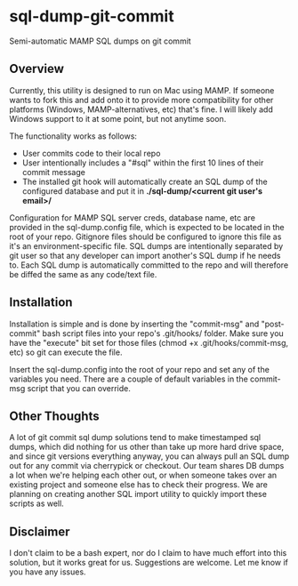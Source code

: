 # sql-dump-git-commit
Semi-automatic MAMP SQL dumps on git commit

## Overview
Currently, this utility is designed to run on Mac using MAMP. If someone wants to fork this and add onto 
it to provide more compatibility for other platforms (Windows, MAMP-alternatives, etc) that's fine. I will 
likely add Windows support to it at some point, but not anytime soon.

The functionality works as follows:

* User commits code to their local repo
* User intentionally includes a "#sql" within the first 10 lines of their commit message
* The installed git hook will automatically create an SQL dump of the configured database and put it in **./sql-dump/<current git user's email>/**

Configuration for MAMP SQL server creds, database name, etc are provided in the sql-dump.config file, which is expected 
to be located in the root of your repo. Gitignore files should be configured to ignore this file as it's an environment-specific 
file. SQL dumps are intentionally separated by git user so that any developer can import another's SQL dump if he needs 
to. Each SQL dump is automatically committed to the repo and will therefore be diffed the same as any code/text file.

## Installation
Installation is simple and is done by inserting the "commit-msg" and "post-commit" bash script files into your repo's .git/hooks/ 
folder. Make sure you have the "execute" bit set for those files (chmod +x .git/hooks/commit-msg, etc) so git can execute 
the file.

Insert the sql-dump.config into the root of your repo and set any of the variables you need. There are a couple of 
default variables in the commit-msg script that you can override.

## Other Thoughts
A lot of git commit sql dump solutions tend to make timestamped sql dumps, which did nothing for us other than take up 
more hard drive space, and since git versions everything anyway, you can always pull an SQL dump out for any commit via 
cherrypick or checkout. Our team shares DB dumps a lot when we're helping each other out, or when someone takes over an 
existing project and someone else has to check their progress. We are planning on creating another SQL import utility 
to quickly import these scripts as well.

## Disclaimer
I don't claim to be a bash expert, nor do I claim to have much effort into this solution, but it works great for us. 
Suggestions are welcome. Let me know if you have any issues.